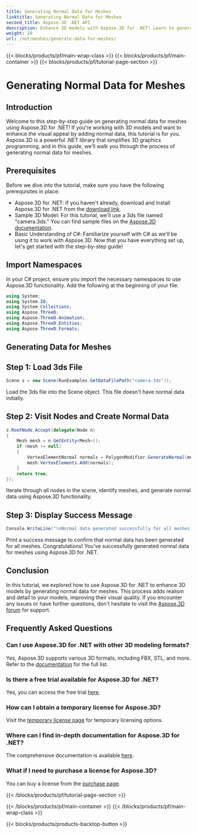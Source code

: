 ```yaml
---
title: Generating Normal Data for Meshes
linktitle: Generating Normal Data for Meshes
second_title: Aspose.3D .NET API
description: Enhance 3D models with Aspose.3D for .NET! Learn to generate normal data for meshes in this step-by-step guide. Realism meets simplicity.
weight: 20
url: /net/meshes/generate-data-for-meshes/
---
```


{{< blocks/products/pf/main-wrap-class >}}
{{< blocks/products/pf/main-container >}}
{{< blocks/products/pf/tutorial-page-section >}}

# Generating Normal Data for Meshes

## Introduction
Welcome to this step-by-step guide on generating normal data for meshes using Aspose.3D for .NET! If you're working with 3D models and want to enhance the visual appeal by adding normal data, this tutorial is for you. Aspose.3D is a powerful .NET library that simplifies 3D graphics programming, and in this guide, we'll walk you through the process of generating normal data for meshes.
## Prerequisites
Before we dive into the tutorial, make sure you have the following prerequisites in place:
- Aspose.3D for .NET: If you haven't already, download and install Aspose.3D for .NET from the [download link](https://releases.aspose.com/3d/net/).
- Sample 3D Model: For this tutorial, we'll use a 3ds file named "camera.3ds." You can find sample files on the [Aspose.3D documentation](https://reference.aspose.com/3d/net/).
- Basic Understanding of C#: Familiarize yourself with C# as we'll be using it to work with Aspose.3D.
Now that you have everything set up, let's get started with the step-by-step guide!
## Import Namespaces
In your C# project, ensure you import the necessary namespaces to use Aspose.3D functionality. Add the following at the beginning of your file:
```csharp
using System;
using System.IO;
using System.Collections;
using Aspose.ThreeD;
using Aspose.ThreeD.Animation;
using Aspose.ThreeD.Entities;
using Aspose.ThreeD.Formats;
```
## Generating Data for Meshes
## Step 1: Load 3ds File
```csharp
Scene s = new Scene(RunExamples.GetDataFilePath("camera.3ds"));
```
Load the 3ds file into the Scene object. This file doesn't have normal data initially.
## Step 2: Visit Nodes and Create Normal Data
```csharp
s.RootNode.Accept(delegate(Node n)
{
    Mesh mesh = n.GetEntity<Mesh>();
    if (mesh != null)
    {
        VertexElementNormal normals = PolygonModifier.GenerateNormal(mesh);
        mesh.VertexElements.Add(normals);
    }
    return true;
});
```
Iterate through all nodes in the scene, identify meshes, and generate normal data using Aspose.3D functionality.
## Step 3: Display Success Message
```csharp
Console.WriteLine("\nNormal data generated successfully for all meshes.");
```
Print a success message to confirm that normal data has been generated for all meshes.
Congratulations! You've successfully generated normal data for meshes using Aspose.3D for .NET.
## Conclusion
In this tutorial, we explored how to use Aspose.3D for .NET to enhance 3D models by generating normal data for meshes. This process adds realism and detail to your models, improving their visual quality.
If you encounter any issues or have further questions, don't hesitate to visit the [Aspose.3D forum](https://forum.aspose.com/c/3d/18) for support.
## Frequently Asked Questions
### Can I use Aspose.3D for .NET with other 3D modeling formats?
Yes, Aspose.3D supports various 3D formats, including FBX, STL, and more. Refer to the [documentation](https://reference.aspose.com/3d/net/) for the full list.
### Is there a free trial available for Aspose.3D for .NET?
Yes, you can access the free trial [here](https://releases.aspose.com/).
### How can I obtain a temporary license for Aspose.3D?
Visit the [temporary license page](https://purchase.aspose.com/temporary-license/) for temporary licensing options.
### Where can I find in-depth documentation for Aspose.3D for .NET?
The comprehensive documentation is available [here](https://reference.aspose.com/3d/net/).
### What if I need to purchase a license for Aspose.3D?
You can buy a license from the [purchase page](https://purchase.aspose.com/buy).

{{< /blocks/products/pf/tutorial-page-section >}}

{{< /blocks/products/pf/main-container >}}
{{< /blocks/products/pf/main-wrap-class >}}

{{< blocks/products/products-backtop-button >}}
